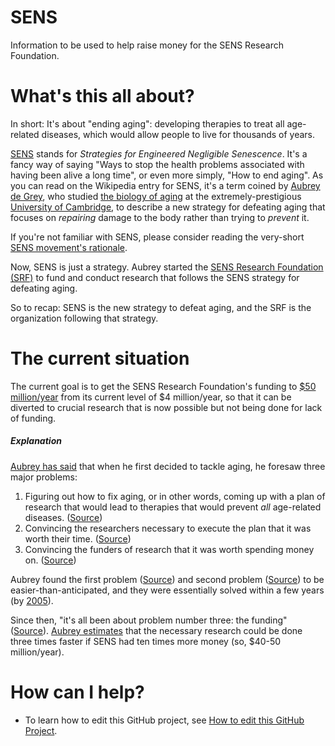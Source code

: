 # SENS
Information to be used to help raise money for the SENS Research Foundation.

# What's this all about?
In short: It's about "ending aging": developing therapies to treat all age-related diseases, which would allow people to live for thousands of years.

[SENS](https://en.wikipedia.org/wiki/Strategies_for_Engineered_Negligible_Senescence) stands for *Strategies for Engineered Negligible Senescence*. It's a fancy way of saying "Ways to stop the health problems associated with having been alive a long time", or even more simply, "How to end aging". As you can read on the Wikipedia entry for SENS, it's a term coined by [Aubrey de Grey](https://en.wikipedia.org/wiki/Aubrey_de_Grey), who studied [the biology of aging](https://en.wikipedia.org/wiki/Gerontology#Biogerontology) at the extremely-prestigious [University of Cambridge](https://en.wikipedia.org/wiki/University_of_Cambridge), to describe a new strategy for defeating aging that focuses on *repairing* damage to the body rather than trying to *prevent* it.

If you're not familiar with SENS, please consider reading the very-short [SENS movement's rationale](https://github.com/NathanWailes/SENS/blob/master/1.%20Learn/The%20SENS%20movement's%20rationale.md).

Now, SENS is just a strategy. Aubrey started the [SENS Research Foundation (SRF)](http://www.sens.org/) to fund and conduct research that follows the SENS strategy for defeating aging.

So to recap: SENS is the new strategy to defeat aging, and the SRF is the organization following that strategy.

# The current situation
The current goal is to get the SENS Research Foundation's funding to [$50 million/year](https://www.youtube.com/watch?v=PX5bes7z4Lg&t=9m32s) from its current level of $4 million/year, so that it can be diverted to crucial research that is now possible but not being done for lack of funding.

##### Explanation
[Aubrey has said]((https://www.youtube.com/watch?v=PX5bes7z4Lg&t=2m21s)) that when he first decided to tackle aging, he foresaw three major problems:
1. Figuring out how to fix aging, or in other words, coming up with a plan of research that would lead to therapies that would prevent *all* age-related diseases. ([Source](https://www.youtube.com/watch?v=PX5bes7z4Lg&t=2m45s))
1. Convincing the researchers necessary to execute the plan that it was worth their time. ([Source](https://www.youtube.com/watch?v=PX5bes7z4Lg&t=2m59s))
1. Convincing the funders of research that it was worth spending money on. ([Source](https://www.youtube.com/watch?v=PX5bes7z4Lg&t=3m18s))

Aubrey found the first problem ([Source](https://www.youtube.com/watch?v=PX5bes7z4Lg&t=3m26s)) and second problem ([Source](https://www.youtube.com/watch?v=PX5bes7z4Lg&t=5m38s)) to be easier-than-anticipated, and they were essentially solved within a few years (by [2005](https://www.youtube.com/watch?v=PX5bes7z4Lg&t=7m25s)).

Since then, "it's all been about problem number three: the funding" ([Source](https://www.youtube.com/watch?v=PX5bes7z4Lg&t=7m45s)). [Aubrey estimates](https://www.youtube.com/watch?v=PX5bes7z4Lg&t=9m32s) that the necessary research could be done three times faster if SENS had ten times more money (so, $40-50 million/year).

# How can I help?
 - To learn how to edit this GitHub project, see [How to edit this GitHub Project](https://github.com/NathanWailes/SENS/blob/master/3.%20Act/How%20to/edit%20this%20GitHub%20project.md).
